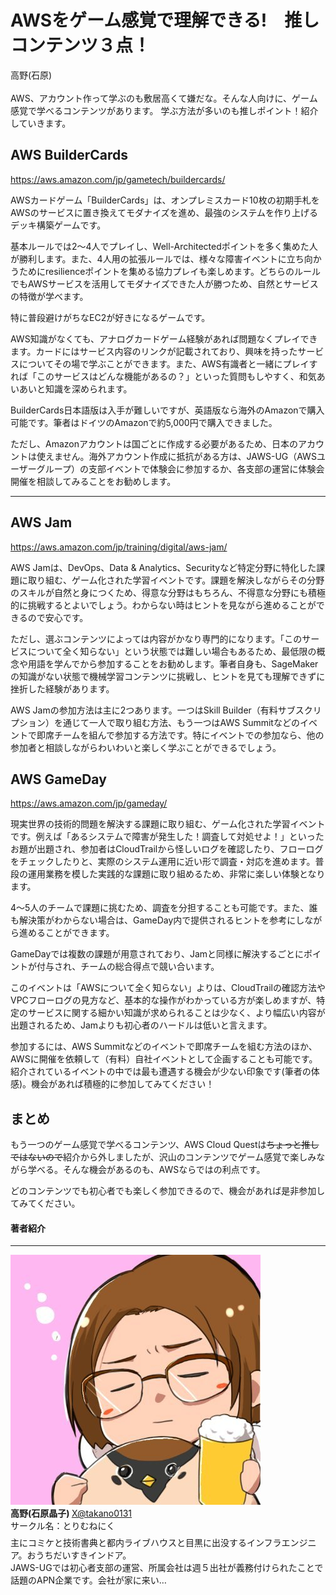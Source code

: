 ﻿---
class: chapter
---

# AWSをゲーム感覚で理解できる!　推しコンテンツ３点！

<div class="flush-right">
高野(石原)
</div>

<br>
AWS、アカウント作って学ぶのも敷居高くて嫌だな。そんな人向けに、ゲーム感覚で学べるコンテンツがあります。
学ぶ方法が多いのも推しポイント！紹介していきます。

## AWS BuilderCards

https://aws.amazon.com/jp/gametech/buildercards/

AWSカードゲーム「BuilderCards」は、オンプレミスカード10枚の初期手札をAWSのサービスに置き換えてモダナイズを進め、最強のシステムを作り上げるデッキ構築ゲームです。

基本ルールでは2〜4人でプレイし、Well-Architectedポイントを多く集めた人が勝利します。また、4人用の拡張ルールでは、様々な障害イベントに立ち向かうためにresilienceポイントを集める協力プレイも楽しめます。どちらのルールでもAWSサービスを活用してモダナイズできた人が勝つため、自然とサービスの特徴が学べます。

特に普段避けがちなEC2が好きになるゲームです。

AWS知識がなくても、アナログカードゲーム経験があれば問題なくプレイできます。カードにはサービス内容のリンクが記載されており、興味を持ったサービスについてその場で学ぶことができます。また、AWS有識者と一緒にプレイすれば「このサービスはどんな機能があるの？」といった質問もしやすく、和気あいあいと知識を深められます。

BuilderCards日本語版は入手が難しいですが、英語版なら海外のAmazonで購入可能です。筆者はドイツのAmazonで約5,000円で購入できました。

ただし、Amazonアカウントは国ごとに作成する必要があるため、日本のアカウントは使えません。海外アカウント作成に抵抗がある方は、JAWS-UG（AWSユーザーグループ）の支部イベントで体験会に参加するか、各支部の運営に体験会開催を相談してみることをお勧めします。

<hr class="page-wrap" />

## AWS Jam

https://aws.amazon.com/jp/training/digital/aws-jam/

AWS Jamは、DevOps、Data & Analytics、Securityなど特定分野に特化した課題に取り組む、ゲーム化された学習イベントです。課題を解決しながらその分野のスキルが自然と身につくため、得意な分野はもちろん、不得意な分野にも積極的に挑戦するとよいでしょう。わからない時はヒントを見ながら進めることができるので安心です。

ただし、選ぶコンテンツによっては内容がかなり専門的になります。「このサービスについて全く知らない」という状態では難しい場合もあるため、最低限の概念や用語を学んでから参加することをお勧めします。筆者自身も、SageMakerの知識がない状態で機械学習コンテンツに挑戦し、ヒントを見ても理解できずに挫折した経験があります。

AWS Jamの参加方法は主に2つあります。一つはSkill Builder（有料サブスクリプション）を通じて一人で取り組む方法、もう一つはAWS Summitなどのイベントで即席チームを組んで参加する方法です。特にイベントでの参加なら、他の参加者と相談しながらわいわいと楽しく学ぶことができるでしょう。

## AWS GameDay

https://aws.amazon.com/jp/gameday/

現実世界の技術的問題を解決する課題に取り組む、ゲーム化された学習イベントです。例えば「あるシステムで障害が発生した！調査して対処せよ！」といったお題が出題され、参加者はCloudTrailから怪しいログを確認したり、フローログをチェックしたりと、実際のシステム運用に近い形で調査・対応を進めます。普段の運用業務を模した実践的な課題に取り組めるため、非常に楽しい体験となります。

4〜5人のチームで課題に挑むため、調査を分担することも可能です。また、誰も解決策がわからない場合は、GameDay内で提供されるヒントを参考にしながら進めることができます。

GameDayでは複数の課題が用意されており、Jamと同様に解決するごとにポイントが付与され、チームの総合得点で競い合います。

このイベントは「AWSについて全く知らない」よりは、CloudTrailの確認方法やVPCフローログの見方など、基本的な操作がわかっている方が楽しめますが、特定のサービスに関する細かい知識が求められることは少なく、より幅広い内容が出題されるため、Jamよりも初心者のハードルは低いと言えます。

参加するには、AWS Summitなどのイベントで即席チームを組む方法のほか、AWSに開催を依頼して（有料）自社イベントとして企画することも可能です。紹介されているイベントの中では最も遭遇する機会が少ない印象です(筆者の体感)。機会があれば積極的に参加してみてください！

## まとめ

もう一つのゲーム感覚で学べるコンテンツ、AWS Cloud Questは~~ちょっと推しではないので~~紹介から外しましたが、沢山のコンテンツでゲーム感覚で楽しみながら学べる。そんな機会があるのも、AWSならではの利点です。

どのコンテンツでも初心者でも楽しく参加できるので、機会があれば是非参加してみてください。

#### 著者紹介
---

<div class="author-profile">
    <img src="images/takano0131.jpg">
    <div>
        <div>
            <b>高野(石原晶子) </b>
            <a href="https://twitter.com/takano0131">X@takano0131</a>
        </div>
        <div>
            サークル名：とりむねにく
        </div>
    </div>
</div>
<p style="margin-top: 0.5em; margin-bottom: 2em;">
主にコミケと技術書典と都内ライブハウスと目黒に出没するインフラエンジニア。おうちだいすきインドア。<br>
JAWS-UGでは初心者支部の運営、所属会社は週５出社が義務付けられたことで話題のAPN企業です。会社が家に来い…
</p>